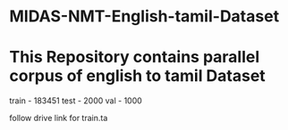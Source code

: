 # MIDAS-NMT-English-tamil-Dataset
This Repository contains parallel corpus of english to tamil Dataset
=======================
train - 183451
test - 2000
val - 1000

follow drive link for train.ta
